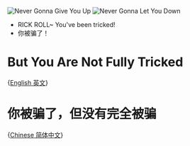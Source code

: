 ![Never Gonna Give You Up](https://media4.giphy.com/media/Ju7l5y9osyymQ/200.gif)
![Never Gonna Let You Down](https://thumbs.gfycat.com/AthleticFinishedArgusfish-max-1mb.gif)
- RICK ROLL~ You've been tricked!
- 你被骗了！
# But You Are Not Fully Tricked
{[English 英文](https://github.com/Rick-Lang/Rick-Lang/blob/main/EN.md)}
# 你被骗了，但没有完全被骗
{[Chinese 简体中文](https://github.com/Rick-Lang/Rick-Lang/blob/main/CH.md)}
